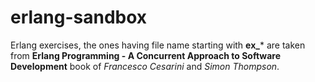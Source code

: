 # erlang-sandbox

Erlang exercises, the ones having file name starting with **ex_*** are taken from **Erlang Programming - A Concurrent Approach to Software Development** book of *Francesco Cesarini* and *Simon Thompson*.
